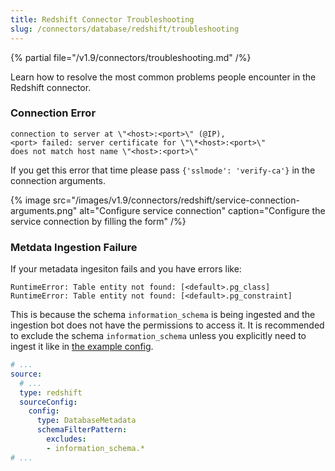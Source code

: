 ```yaml
---
title: Redshift Connector Troubleshooting
slug: /connectors/database/redshift/troubleshooting
---
```


{% partial file="/v1.9/connectors/troubleshooting.md" /%}

Learn how to resolve the most common problems people encounter in the Redshift connector.

### Connection Error

```
connection to server at \"<host>:<port>\" (@IP),
<port> failed: server certificate for \"\*<host>:<port>\"
does not match host name \"<host>:<port>\"
```

If you get this error that time please pass `{'sslmode': 'verify-ca'}` in the connection arguments.

{% image
src="/images/v1.9/connectors/redshift/service-connection-arguments.png"
alt="Configure service connection"
caption="Configure the service connection by filling the form" /%}

### Metdata Ingestion Failure

If your metadata ingesiton fails and you have errors like:

```text
RuntimeError: Table entity not found: [<default>.pg_class]
RuntimeError: Table entity not found: [<default>.pg_constraint]
```

This is because the schema `information_schema` is being ingested and the ingestion bot does not have the permissions
to access it. It is recommended to exclude the schema `information_schema` unless you explicitly need to ingest it
like in [the example config](https://github.com/open-metadata/OpenMetadata/blob/2477bbc9ca398c33703c85627cdd26bc2c27aad3/ingestion/src/metadata/examples/workflows/redshift.yaml#L16).

```yaml
# ...
source:
  # ...
  type: redshift
  sourceConfig:
    config:
      type: DatabaseMetadata
      schemaFilterPattern:
        excludes:
        - information_schema.*
# ...
```